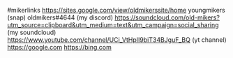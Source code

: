 #mikerlinks
https://sites.google.com/view/oldmikerssite/home
youngmikers (snap)
 oldmikers#4644 (my discord) 
 https://soundcloud.com/old-mikers?utm_source=clipboard&utm_medium=text&utm_campaign=social_sharing (my soundcloud)
 https://www.youtube.com/channel/UCi_VtHpII9biT34BJguF_BQ (yt channel)
https://google.com https://bing.com
